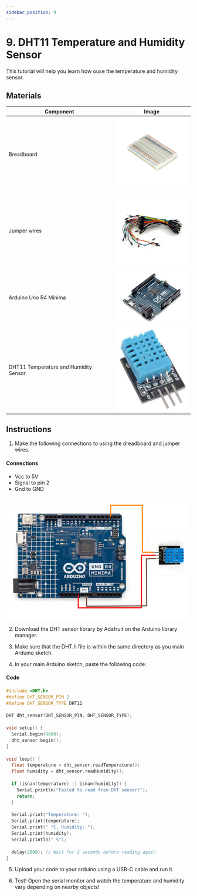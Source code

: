 ```yaml
---
sidebar_position: 9
---
```

# 9. DHT11 Temperature and Humidity Sensor
This tutorial will help you learn how ouse the temperature and humidity sensor. 

## Materials
| Component                                   | Image                                                         |
|---------------------------------------------|---------------------------------------------------------------|
| Breadboard                                  | <img src="/img/docs/UNO-R4-Starter-Kit/breadboard.webp" width="200" />|
| Jumper wires                                | <img src="/img/docs/UNO-R4-Starter-Kit/jumper-wires.webp" width="200" />|
| Arduino Uno R4 Minima                       | <img src="/img/docs/UNO-R4-Starter-Kit/arduino-r4-minima.webp" width="200"  />|
| DHT11 Temperature and Humidity Sensor       | <img src="/img/docs/UNO-R4-Starter-Kit/DHT11-Sensor.jpg" width="200" />|

## Instructions

1. Make the following connections to using the dreadboard and jumper wires.
#### Connections
- Vcc to 5V
- Signal to pin 2
- Gnd to GND
<img src="/img/docs/UNO-R4-Starter-Kit/DHT11.png" width="500" />

2. Download the DHT sensor library by Adafruit on the Arduino library manager.

3. Make sure that the DHT.h file is within the same directory as you main Arduino sketch.

4. In your main Arduino sketch, paste the following code:
#### Code
```cpp
#include <DHT.h>
#define DHT_SENSOR_PIN 2
#define DHT_SENSOR_TYPE DHT11

DHT dht_sensor(DHT_SENSOR_PIN, DHT_SENSOR_TYPE);

void setup() {
  Serial.begin(9600);
  dht_sensor.begin();
}

void loop() {
  float temperature = dht_sensor.readTemperature();
  float humidity = dht_sensor.readHumidity();

  if (isnan(temperature) || isnan(humidity)) {
    Serial.println("Failed to read from DHT sensor!");
    return;
  }

  Serial.print("Temperature: ");
  Serial.print(temperature);
  Serial.print(" °C, Humidity: ");
  Serial.print(humidity);
  Serial.println(" %");

  delay(2000); // Wait for 2 seconds before reading again
}
```

5. Upload your code to your arduino using a USB-C cable and run it.

6. Test! Open the serial monitor and watch the temperature and humidity vary depending on nearby objects!

